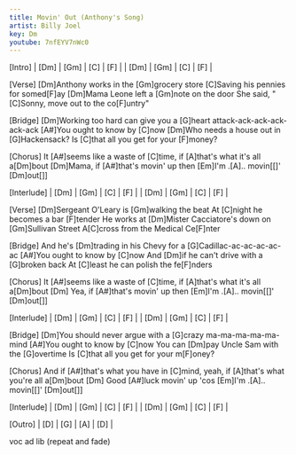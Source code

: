 ```yaml
---
title: Movin' Out (Anthony's Song)
artist: Billy Joel
key: Dm
youtube: 7nfEYV7nWc0
---
```

[Intro]
| [Dm] | [Gm]  | [C]        | [F]     |
| [Dm] | [Gm]  | [C]        | [F]     |

[Verse]
[Dm]Anthony works in the [Gm]grocery store
[C]Saving his pennies for somed[F]ay
[Dm]Mama Leone left a [Gm]note on the door
She said, "[C]Sonny, move out to the co[F]untry"

[Bridge]
[Dm]Working too hard can give you a [G]heart attack-ack-ack-ack-ack-ack
[A#]You ought to know by [C]now
[Dm]Who needs a house out in [G]Hackensack?
Is [C]that all you get for your [F]money?

[Chorus]
It [A#]seems like a waste of [C]time,    if [A]that's what it's all a[Dm]bout
[Dm]Mama, if [A#]that's movin' up then [Em]I'm  .[A].. movin[[]' [Dm]out[]]

[Interlude]
| [Dm] | [Gm]  | [C]        | [F]     |
| [Dm] | [Gm]  | [C]        | [F]     |

[Verse]
[Dm]Sergeant O'Leary is [Gm]walking the beat
At [C]night he becomes a bar [F]tender
He works at [Dm]Mister Cacciatore's down on [Gm]Sullivan Street
A[C]cross from the Medical Ce[F]nter

[Bridge]
And he's [Dm]trading in his Chevy for a [G]Cadillac-ac-ac-ac-ac-ac
[A#]You ought to know by [C]now
And [Dm]if he can't drive with a [G]broken back
At [C]least he can polish the fe[F]nders

[Chorus]
It [A#]seems like a waste of [C]time,    if [A]that's what it's all a[Dm]bout
[Dm] Yea, if [A#]that's movin' up then [Em]I'm  .[A].. movin[[]' [Dm]out[]]

[Interlude]
| [Dm] | [Gm]  | [C]        | [F]     |
| [Dm] | [Gm]  | [C]        | [F]     |

[Bridge]
[Dm]You should never argue with a [G]crazy ma-ma-ma-ma-ma-mind
[A#]You ought to know by [C]now
You can [Dm]pay Uncle Sam with the [G]overtime
Is [C]that all you get for your m[F]oney?

[Chorus]
And if [A#]that's what you have in [C]mind, yeah, if [A]that's what you're all a[Dm]bout
[Dm] Good [A#]luck movin' up 'cos [Em]I'm  .[A].. movin[[]' [Dm]out[]]

[Interlude]
| [Dm] | [Gm]  | [C]        | [F]     |
| [Dm] | [Gm]  | [C]        | [F]     |

[Outro]
| [D] | [G] | [A] | [D] |

voc ad lib (repeat and fade)
